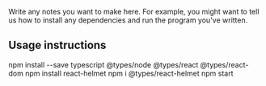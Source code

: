 Write any notes you want to make here. For example, you might want to
tell us how to install any dependencies and run the program you've
written.

## Usage instructions

npm install --save typescript @types/node @types/react @types/react-dom
npm install react-helmet
npm i @types/react-helmet
npm start
